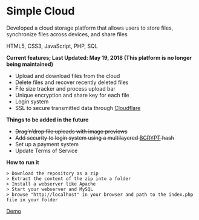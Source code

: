 # Simple Cloud 

Developed a cloud storage platform that allows users to store files, synchronize files across devices, and share files


HTML5, CSS3, JavaScript, PHP, SQL

**Current features; Last Updated: May 19, 2018 (This platform is no longer being maintained)**
- Upload and download files from the cloud
- Delete files and recover recently deleted files 
- File size tracker and process upload bar
- Unique encryption and share key for each file
- Login system
- SSL to secure transmitted data through [Cloudflare](https://www.cloudflare.com/)

**Things to be added in the future**
  - ~~Drag’n’drop file uploads with image previews~~
  - ~~Add security to login system using a multilayered [BCRYPT](https://www.npmjs.com/package/bcrypt) hash~~
  - Set up a payment system
  - Update Terms of Service
  
**How to run it**

```
> Download the repository as a zip
> Extract the content of the zip into a folder
> Install a webserver like Apache
> Start your webserver and MySQL
> browse "http://localhost" in your browser and path to the index.php file in your folder
```


[Demo](https://simplecloud.us/)

